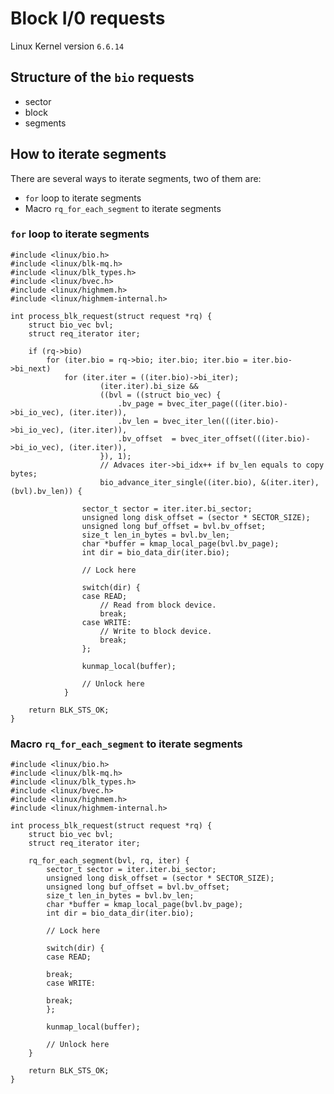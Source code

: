 
# Block I/0 requests

Linux Kernel version `6.6.14`

## Structure of the `bio` requests

- sector
- block
- segments


## How to iterate segments

There are several ways to iterate segments, two of them are:

- `for` loop to iterate segments
- Macro `rq_for_each_segment` to iterate segments

### `for` loop to iterate segments

```
#include <linux/bio.h>
#include <linux/blk-mq.h>
#include <linux/blk_types.h>
#include <linux/bvec.h>
#include <linux/highmem.h>
#include <linux/highmem-internal.h>

int process_blk_request(struct request *rq) {
	struct bio_vec bvl;
	struct req_iterator iter;

	if (rq->bio)
		for (iter.bio = rq->bio; iter.bio; iter.bio = iter.bio->bi_next)
			for (iter.iter = ((iter.bio)->bi_iter);
	     			(iter.iter).bi_size &&
					((bvl = ((struct bio_vec) {						
						.bv_page = bvec_iter_page(((iter.bio)->bi_io_vec), (iter.iter)),
						.bv_len	= bvec_iter_len(((iter.bio)->bi_io_vec), (iter.iter)),
						.bv_offset	= bvec_iter_offset(((iter.bio)->bi_io_vec), (iter.iter)),
					}), 1);
					// Advaces iter->bi_idx++ if bv_len equals to copy bytes;
					bio_advance_iter_single((iter.bio), &(iter.iter), (bvl).bv_len)) {

				sector_t sector = iter.iter.bi_sector;
				unsigned long disk_offset = (sector * SECTOR_SIZE);
				unsigned long buf_offset = bvl.bv_offset;
				size_t len_in_bytes = bvl.bv_len;
				char *buffer = kmap_local_page(bvl.bv_page);
				int dir = bio_data_dir(iter.bio);

				// Lock here

				switch(dir) {
				case READ;
					// Read from block device.
					break;
				case WRITE:
					// Write to block device.
					break;
				}; 

				kunmap_local(buffer);

				// Unlock here
			}

	return BLK_STS_OK;
}
```

### Macro `rq_for_each_segment` to iterate segments

```
#include <linux/bio.h>
#include <linux/blk-mq.h>
#include <linux/blk_types.h>
#include <linux/bvec.h>
#include <linux/highmem.h>
#include <linux/highmem-internal.h>

int process_blk_request(struct request *rq) {
	struct bio_vec bvl;
	struct req_iterator iter;

	rq_for_each_segment(bvl, rq, iter) {
		sector_t sector = iter.iter.bi_sector;
		unsigned long disk_offset = (sector * SECTOR_SIZE);
		unsigned long buf_offset = bvl.bv_offset;
		size_t len_in_bytes = bvl.bv_len;
		char *buffer = kmap_local_page(bvl.bv_page);
		int dir = bio_data_dir(iter.bio);

		// Lock here

		switch(dir) {
		case READ;
		
		break;
		case WRITE:

		break;
		}; 

		kunmap_local(buffer);
		
		// Unlock here
	}

	return BLK_STS_OK;
}

```



